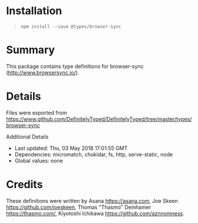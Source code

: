 # Installation
> `npm install --save @types/browser-sync`

# Summary
This package contains type definitions for browser-sync (http://www.browsersync.io/).

# Details
Files were exported from https://www.github.com/DefinitelyTyped/DefinitelyTyped/tree/master/types/browser-sync

Additional Details
 * Last updated: Thu, 03 May 2018 17:01:55 GMT
 * Dependencies: micromatch, chokidar, fs, http, serve-static, node
 * Global values: none

# Credits
These definitions were written by Asana <https://asana.com>, Joe Skeen <https://github.com/joeskeen>, Thomas "Thasmo" Deinhamer <https://thasmo.com/>, Kiyotoshi Ichikawa <https://github.com/aznnomness>.
